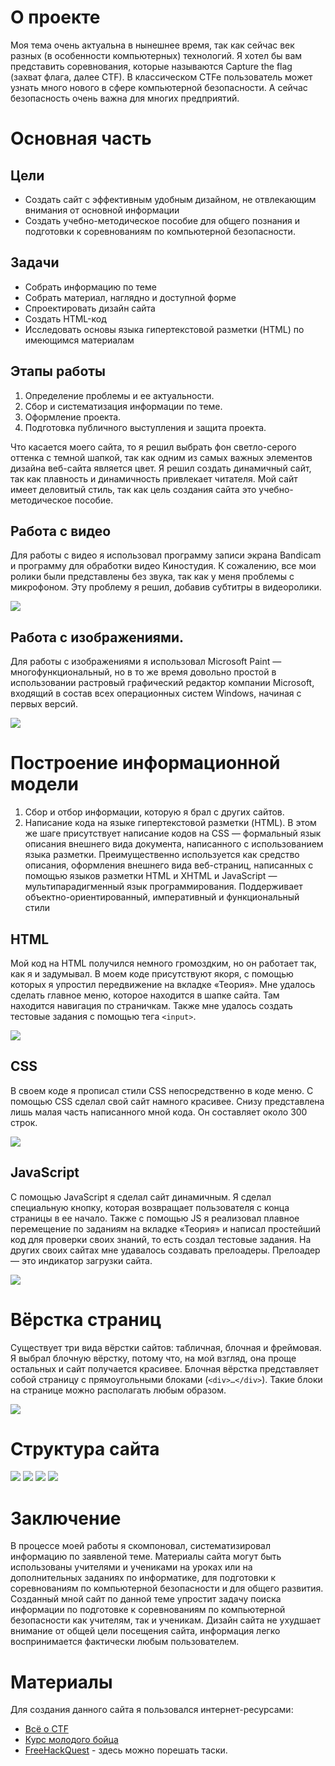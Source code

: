# О проекте
Моя тема очень актуальна в нынешнее время, так как сейчас век разных (в особенности компьютерных) технологий. Я хотел бы вам представить соревнования, которые называются Capture the flag (захват флага, далее CTF). В классическом CTFe пользователь может узнать много нового в сфере компьютерной безопасности. А сейчас безопасность очень важна для многих предприятий.

# Основная часть
## Цели
+ Создать сайт с эффективным удобным дизайном, не    отвлекающим внимания от основной информации
+ Создать учебно-методическое пособие для общего познания и подготовки к соревнованиям по компьютерной безопасности. 
## Задачи
+ Собрать информацию по теме
+ Собрать материал, наглядно и доступной форме
+ Спроектировать дизайн сайта
+ Создать HTML-код
+ Исследовать основы языка гипертекстовой разметки (HTML) по имеющимся материалам
## Этапы работы
1. Определение проблемы и ее актуальности.
2. Сбор и систематизация информации по теме.
3. Оформление проекта.
4. Подготовка публичного выступления и защита проекта.
        
Что касается моего сайта, то я решил выбрать фон светло-серого оттенка с темной шапкой, так как одним из самых важных элементов дизайна веб-сайта является цвет. Я решил создать динамичный сайт, так как плавность и динамичность привлекает читателя. Мой сайт имеет деловитый стиль, так как цель создания сайта это учебно-методическое пособие.

## Работа с видео
Для работы с видео я использовал программу записи экрана Bandicam и программу для обработки видео Киностудия. К сожалению, все мои ролики были представлены без звука, так как у меня проблемы с микрофоном. Эту проблему я решил, добавив субтитры в видеоролики. 

![](ignore_img/image1.png)

## Работа с изображениями.
Для работы с изображениями я использовал Microsoft Paint — многофункциональный, но в то же время довольно простой в использовании растровый графический редактор компании Microsoft, входящий в состав всех операционных систем Windows, начиная с первых версий.

![](ignore_img/image2.png)

# Построение информационной модели
1. Сбор и отбор информации, которую я брал с других сайтов. 
2. Написание кода на языке гипертекстовой разметки (HTML). В этом же шаге присутствует написание кодов на CSS — формальный язык описания внешнего вида документа, написанного с использованием языка разметки. Преимущественно используется как средство описания, оформления внешнего вида веб-страниц, написанных с помощью языков разметки HTML и XHTML и JavaScript — мультипарадигменный язык программирования. Поддерживает объектно-ориентированный, императивный и функциональный стили

## HTML
Мой код на HTML получился немного громоздким, но он работает так, как я и задумывал. В моем коде присутствуют якоря, с помощью которых я упростил передвижение на вкладке «Теория».  Мне удалось сделать главное меню, которое находится в шапке сайта. Там находится навигация по страничкам. Также мне удалось создать тестовые задания с помощью тега `<input>`.

![](ignore_img/image3.png)

## CSS
В своем коде я прописал стили CSS непосредственно в коде меню. С помощью CSS сделал свой сайт намного красивее. Снизу представлена лишь малая часть написанного мной кода. Он составляет около 300 строк.

![](ignore_img/image4.png)

## JavaScript
С помощью JavaScript я сделал сайт динамичным. Я сделал специальную кнопку, которая возвращает пользователя с конца страницы в ее начало. Также с помощью JS я реализовал плавное перемещение по заданиям на вкладке «Теория» и написал простейший код для проверки своих знаний, то есть создал тестовые задания. На других своих сайтах мне удавалось создавать прелоадеры. Прелоадер  —  это индикатор загрузки сайта. 

![](ignore_img/image5.png)

# Вёрстка страниц
Существует три вида вёрстки сайтов: табличная, блочная и фреймовая. Я выбрал блочную вёрстку, потому что, на мой взгляд, она проще остальных и сайт получается красивее. Блочная вёрстка представляет собой страницу с прямоугольными блоками (`<div>…</div>`). Такие блоки на странице можно располагать любым образом.

![](ignore_img/image6.png)

# Структура сайта

![](ignore_img/image7.png)
![](ignore_img/image8.png)
![](ignore_img/image9.png)
![](ignore_img/image10.png)

                    
# Заключение
В процессе моей работы я скомпоновал, систематизировал информацию по заявленой теме. Материалы сайта могут быть использованы учителями и учениками на уроках или на дополнительных заданиях по информатике, для подготовки к соревнованиям по компьютерной безопасности и для общего развития. Созданный мной сайт по данной теме упростит задачу поиска информации по подготовке к соревнованиям по компьютерной безопасности как учителям, так и ученикам. Дизайн сайта не ухудшает внимание от общей цели посещения сайта, информация легко воспринимается фактически любым пользователем.

# Материалы
Для создания данного сайта я пользовался интернет-ресурсами:
+ [Всё о CTF](https://ctfnews.ru)
+ [Курс молодого бойца](kmb.ufoctf.ru/web/cookie/main.html)
+ [FreeHackQuest](https://freehackquest.com/) - здесь можно порешать таски.